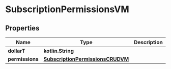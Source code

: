 
# SubscriptionPermissionsVM

## Properties
Name | Type | Description | Notes
------------ | ------------- | ------------- | -------------
**dollarT** | **kotlin.String** |  | 
**permissions** | [**SubscriptionPermissionsCRUDVM**](SubscriptionPermissionsCRUDVM.md) |  |  [optional]




